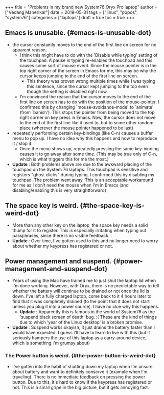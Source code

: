 +++
title = "Problems in my brand new System76 Oryx Pro laptop"
author = ["Vedang Manerikar"]
date = 2019-05-31
tags = ["linux", "popos", "system76"]
categories = ["laptops"]
draft = true
toc = true
+++

## Emacs is unusable. {#emacs-is-unusable-dot}

-   the cursor constantly moves to the end of the first line on screen
    for no apparent reason.
    -   I think this might have to do with the 'Disable while typing'
        setting of the touchpad. A pause in typing re-enables the
        touchpad and this causes some sort of mouse event. Since the
        mouse pointer is in the top right corner of the screen in Emacs
        for me, this may be why the cursor keeps jumping to the end of
        the first line on screen.
        -   This theory was proven wrong multiple times while I was typing
            this sentence, since the cursor kept jumping to the top even
            though the setting is disabled right now.
    -   I'm convinced the reason that the cursor moves to the end of the
        first line on screen has to do with the position of the
        mouse-pointer. I confirmed this by changing
        \`mouse-avoidance-mode' to \`animate' (from \`banish'). This stops
        the pointer from being moved to the top right corner on key
        press in Emacs. Now, the cursor does not move to the end of the
        first line like it used to, but to some other random place
        (wherever the mouse pointer happened to be last)
-   repeatedly performing certain key-bindings (like C-n) causes a
    buffer menu to pop up. I have no idea why this happens and how to
    reproduce it / stop it.
    -   Once the menu shows up, repeatedly pressing the same key-binding
        causes it to go away after some time. (This may be true only of
        C-n, which is what triggers this for me the most.)
-   **Update** : Both problems above are due to the awkward placing of
    the touchpad on the System 76 laptops. This touchpad is sensitive
    and registers "ghost clicks" during typing. I confirmed this by
    disabling my touchpad. The problem went away. This is an
    acceptable workaround for me as I don't need the mouse when I'm in
    Emacs (and disabling/enabling this is very straightforward)


## The space key is weird. {#the-space-key-is-weird-dot}

-   More than any other key on the laptop, the space key needs a solid
    thump for it to register. This is especially irritating when
    typing out passphrases, since there is no visible feedback.
-   **Update** : Over time, I've gotten used to this and no longer need
    to worry about whether my keypress has registered or not.


## Power management and suspend. {#power-management-and-suspend-dot}

-   Years of using the Mac have trained me to just shut the laptop lid
    when I'm done working. However, with Oryx, there is no predictable
    way to tell whether the battery will continue to be drained or not
    once the lid is down. I've left a fully charged laptop, come back
    to it 4 hours later to find that it was completely drained (to the
    point that it does not start unless you plug it into a power
    source). I have no clue why this happens.
    -   **Update** : Apparently this is famous in the world of System76 as
        the 'suspend black screen of death' bug. :( These are the kind
        of things due to which 'year of the Linux desktop' is a broken
        promise.
-   **Update** : Suspend works okayish, it just drains the battery
    faster than I would have expected. I guess I'll have to learn to
    live with this (but it seriously hampers the use of this laptop as
    a carry-around device, which is something I'm grumpy about)


### The Power button is weird. {#the-power-button-is-weird-dot}

-   I've gotten into the habit of shutting down my laptop when I'm
    unsure about battery and want to definitely conserve it (example
    when I'm traveling). There is no immediate feedback on pressing
    the power button. Due to this, it's hard to know if the keypress
    has registered or not. This is a small gripe in the big picture,
    but it gets annoying fast.
